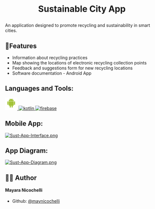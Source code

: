 # <p align="center">Sustainable City App</p>
  
An application designed to promote recycling and sustainability in smart cities.

## 📱Features    
- Information about recycling practices
- Map showing the locations of electronic recycling collection points
- Feedback and suggestions form for new recycling locations
- Software documentation - Android App

## Languages and Tools:
<p align="left"> <a href="https://developer.android.com" target="_blank" rel="noreferrer"> <img src="https://raw.githubusercontent.com/devicons/devicon/master/icons/android/android-original-wordmark.svg" alt="android" width="40" height="40"/> </a> </a> <a href="https://kotlinlang.org" target="_blank" rel="noreferrer"> <img src="https://www.vectorlogo.zone/logos/kotlinlang/kotlinlang-icon.svg" alt="kotlin" width="40" height="40"/> </a> <a href="https://firebase.google.com/" target="_blank" rel="noreferrer"> <img src="https://www.vectorlogo.zone/logos/firebase/firebase-icon.svg" alt="firebase" width="40" height="40"/> </a></p>

## Mobile App:
[![Sust-App-Interface.png](https://i.postimg.cc/MT8tRPFX/Sust-App-Interface.png)](https://postimg.cc/94JGHpVj)

## App Diagram:
[![Sust-App-Diagram.png](https://i.postimg.cc/65QcdGYV/Sust-App-Diagram.png)](https://postimg.cc/Z016m0k0)

## 👩‍💻 Author
#### Mayara Nicochelli
- Github: [@maynicochelli](https://github.com/maynicochelli)
